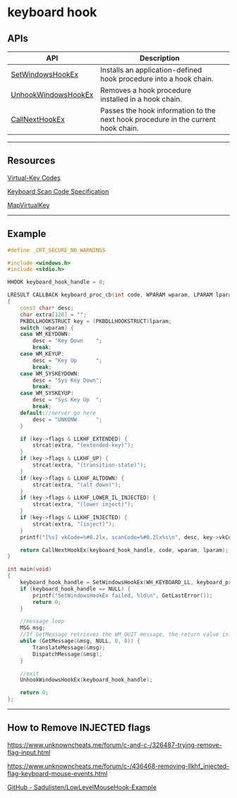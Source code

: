 # keyboard hook

## APIs

| API                                                                                                              | Description                                                                       |     |
| ---------------------------------------------------------------------------------------------------------------- | --------------------------------------------------------------------------------- | --- |
| [SetWindowsHookEx](https://docs.microsoft.com/en-us/windows/win32/api/winuser/nf-winuser-setwindowshookexw)      | Installs an application-defined hook procedure into a hook chain.                 |     |
| [UnhookWindowsHookEx](https://docs.microsoft.com/en-us/windows/win32/api/winuser/nf-winuser-unhookwindowshookex) | Removes a hook procedure installed in a hook chain.                               |     |
| [CallNextHookEx](https://docs.microsoft.com/en-us/windows/win32/api/winuser/nf-winuser-callnexthookex)           | Passes the hook information to the next hook procedure in the current hook chain. |     |

----

## Resources

[Virtual-Key Codes](https://docs.microsoft.com/en-us/windows/win32/inputdev/virtual-key-codes)

[Keyboard Scan Code Specification](https://download.microsoft.com/download/1/6/1/161ba512-40e2-4cc9-843a-923143f3456c/scancode.doc)

[MapVirtualKey](https://docs.microsoft.com/en-us/windows/win32/api/winuser/nf-winuser-mapvirtualkeyw)

---

## Example

```cpp
#define _CRT_SECURE_NO_WARNINGS

#include <windows.h>
#include <stdio.h>

HHOOK keyboard_hook_handle = 0;

LRESULT CALLBACK keyboard_proc_cb(int code, WPARAM wparam, LPARAM lparam)
{
    const char* desc;
    char extra[128] = "";
    PKBDLLHOOKSTRUCT key = (PKBDLLHOOKSTRUCT)lparam;
    switch (wparam) {
    case WM_KEYDOWN:
        desc = "Key Down    ";
        break;
    case WM_KEYUP:
        desc = "Key Up      ";
        break;
    case WM_SYSKEYDOWN:
        desc = "Sys Key Down";
        break;
    case WM_SYSKEYUP:
        desc = "Sys Key Up  ";
        break;
    default://nerver go here
        desc = "UNKONW      ";
    }

    if (key->flags & LLKHF_EXTENDED) {
        strcat(extra, "(extended-key)");
    }
    if (key->flags & LLKHF_UP) {
        strcat(extra, "(transition-state)");
    }
    if (key->flags & LLKHF_ALTDOWN) {
        strcat(extra, "(alt down)");
    }
    if (key->flags & LLKHF_LOWER_IL_INJECTED) {
        strcat(extra, "(lower inject)");
    }
    if (key->flags & LLKHF_INJECTED) {
        strcat(extra, "(inject)");
    }
    printf("[%s] vkCode=%#0.2lx, scanCode=%#0.2lx%s\n", desc, key->vkCode, key->scanCode, extra);

    return CallNextHookEx(keyboard_hook_handle, code, wparam, lparam);
}

int main(void)
{
    keyboard_hook_handle = SetWindowsHookEx(WH_KEYBOARD_LL, keyboard_proc_cb, NULL, 0);
    if (keyboard_hook_handle == NULL) {
        printf("SetWindowsHookEx failed, %ld\n", GetLastError());
        return 0;
    }

    //message loop
    MSG msg;
    //If GetMessage retrieves the WM_QUIT message, the return value is zero.
    while (GetMessage(&msg, NULL, 0, 0)) {
        TranslateMessage(&msg);
        DispatchMessage(&msg);
    }

    //exit
    UnhookWindowsHookEx(keyboard_hook_handle);

    return 0;
};
```

---

## How to Remove INJECTED flags

https://www.unknowncheats.me/forum/c-and-c-/326487-trying-remove-flag-input.html

https://www.unknowncheats.me/forum/c-/436468-removing-llkhf_injected-flag-keyboard-mouse-events.html

[GitHub - Sadulisten/LowLevelMouseHook-Example](https://github.com/Sadulisten/LowLevelMouseHook-Example)